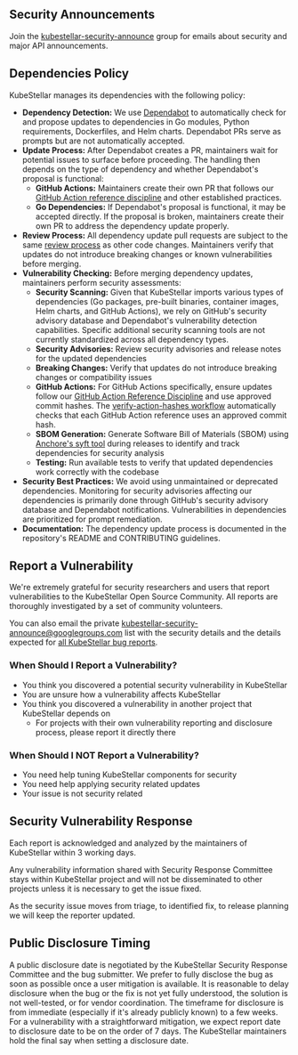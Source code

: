 <!--security-start-->
## Security Announcements

Join the [kubestellar-security-announce](https://groups.google.com/u/1/g/kubestellar-security-announce) group for emails about security and major API announcements.

## Dependencies Policy

KubeStellar manages its dependencies with the following policy:

- **Dependency Detection:** We use [Dependabot](https://github.com/dependabot) to automatically check for and propose updates to dependencies in Go modules, Python requirements, Dockerfiles, and Helm charts. Dependabot PRs serve as prompts but are not automatically accepted.
- **Update Process:** After Dependabot creates a PR, maintainers wait for potential issues to surface before proceeding. The handling then depends on the type of dependency and whether Dependabot's proposal is functional:
  - **GitHub Actions:** Maintainers create their own PR that follows our [GitHub Action reference discipline](https://github.com/kubestellar/kubestellar/blob/main/CONTRIBUTING.md#github-action-reference-discipline) and other established practices.
  - **Go Dependencies:** If Dependabot's proposal is functional, it may be accepted directly. If the proposal is broken, maintainers create their own PR to address the dependency update properly.
- **Review Process:** All dependency update pull requests are subject to the same [review process](https://github.com/kubestellar/kubestellar/blob/main/CONTRIBUTING.md#pull-requests) as other code changes. Maintainers verify that updates do not introduce breaking changes or known vulnerabilities before merging.
- **Vulnerability Checking:** Before merging dependency updates, maintainers perform security assessments:
  - **Security Scanning:** Given that KubeStellar imports various types of dependencies (Go packages, pre-built binaries, container images, Helm charts, and GitHub Actions), we rely on GitHub's security advisory database and Dependabot's vulnerability detection capabilities. Specific additional security scanning tools are not currently standardized across all dependency types.
  - **Security Advisories:** Review security advisories and release notes for the updated dependencies
  - **Breaking Changes:** Verify that updates do not introduce breaking changes or compatibility issues
  - **GitHub Actions:** For GitHub Actions specifically, ensure updates follow our [GitHub Action Reference Discipline](https://github.com/kubestellar/kubestellar/blob/main/CONTRIBUTING.md#github-action-reference-discipline) and use approved commit hashes. The [verify-action-hashes workflow](https://github.com/kubestellar/kubestellar/blob/main/.github/workflows/verify-action-hashes.yaml) automatically checks that each GitHub Action reference uses an approved commit hash.
  - **SBOM Generation:** Generate Software Bill of Materials (SBOM) using [Anchore's syft tool](https://github.com/kubestellar/kubestellar/blob/main/.github/workflows/goreleaser.yml) during releases to identify and track dependencies for security analysis
  - **Testing:** Run available tests to verify that updated dependencies work correctly with the codebase
- **Security Best Practices:** We avoid using unmaintained or deprecated dependencies. Monitoring for security advisories affecting our dependencies is primarily done through GitHub's security advisory database and Dependabot notifications. Vulnerabilities in dependencies are prioritized for prompt remediation.
- **Documentation:** The dependency update process is documented in the repository's README and CONTRIBUTING guidelines.

## Report a Vulnerability

We're extremely grateful for security researchers and users that report vulnerabilities to the KubeStellar Open Source Community. All reports are thoroughly investigated by a set of community volunteers.

You can also email the private [kubestellar-security-announce@googlegroups.com](mailto:kubestellar-security-announce@googlegroups.com) list with the security details and the details expected for [all KubeStellar bug reports](https://github.com/kubestellar/kubestellar/blob/main/.github/ISSUE_TEMPLATE/bug_report.yaml).

### When Should I Report a Vulnerability?

- You think you discovered a potential security vulnerability in KubeStellar
- You are unsure how a vulnerability affects KubeStellar
- You think you discovered a vulnerability in another project that KubeStellar depends on
  - For projects with their own vulnerability reporting and disclosure process, please report it directly there


### When Should I NOT Report a Vulnerability?

- You need help tuning KubeStellar components for security
- You need help applying security related updates
- Your issue is not security related

## Security Vulnerability Response

Each report is acknowledged and analyzed by the maintainers of KubeStellar within 3 working days.

Any vulnerability information shared with Security Response Committee stays within KubeStellar project and will not be disseminated to other projects unless it is necessary to get the issue fixed.

As the security issue moves from triage, to identified fix, to release planning we will keep the reporter updated.

## Public Disclosure Timing

A public disclosure date is negotiated by the KubeStellar Security Response Committee and the bug submitter. We prefer to fully disclose the bug as soon as possible once a user mitigation is available. It is reasonable to delay disclosure when the bug or the fix is not yet fully understood, the solution is not well-tested, or for vendor coordination. The timeframe for disclosure is from immediate (especially if it's already publicly known) to a few weeks. For a vulnerability with a straightforward mitigation, we expect report date to disclosure date to be on the order of 7 days. The KubeStellar maintainers hold the final say when setting a disclosure date.
<!--security-end-->